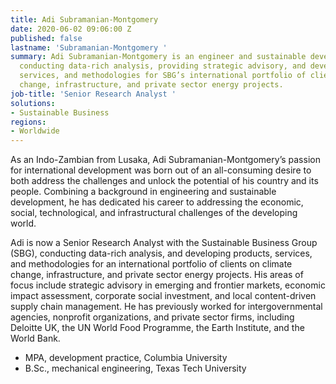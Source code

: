 ```yaml
---
title: Adi Subramanian-Montgomery
date: 2020-06-02 09:06:00 Z
published: false
lastname: 'Subramanian-Montgomery '
summary: Adi Subramanian-Montgomery is an engineer and sustainable development professional,
  conducting data-rich analysis, providing strategic advisory, and developing products,
  services, and methodologies for SBG’s international portfolio of clients on climate
  change, infrastructure, and private sector energy projects.
job-title: 'Senior Research Analyst '
solutions:
- Sustainable Business
regions:
- Worldwide
---
```


As an Indo-Zambian from Lusaka, Adi Subramanian-Montgomery’s passion for international development was born out of an all-consuming desire to both address the challenges and unlock the potential of his country and its people. Combining a background in engineering and sustainable development, he has dedicated his career to addressing the economic, social, technological, and infrastructural challenges of the developing world.

Adi is now a Senior Research Analyst with the Sustainable Business Group (SBG), conducting data-rich analysis, and developing products, services, and methodologies for an international portfolio of clients on climate change, infrastructure, and private sector energy projects. His areas of focus include strategic advisory in emerging and frontier markets, economic impact assessment, corporate social investment, and local content-driven supply chain management. He has previously worked for intergovernmental agencies, nonprofit organizations, and private sector firms, including Deloitte UK, the UN World Food Programme, the Earth Institute, and the World Bank.

* MPA, development practice, Columbia University  
* B.Sc., mechanical engineering, Texas Tech University